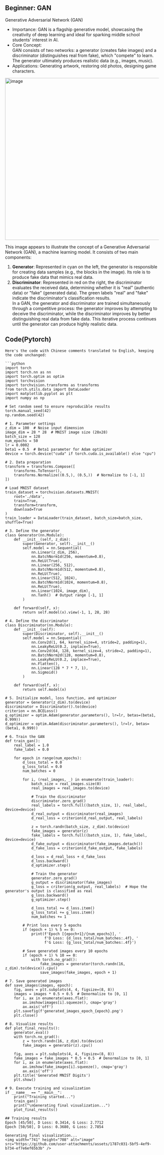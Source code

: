 ## Beginner: GAN
Generative Adversarial Network (GAN)  
- Importance: GAN is a flagship generative model, showcasing the creativity of deep learning and ideal for sparking middle school students' interest in AI.  
- Core Concept:  
GAN consists of two networks: a generator (creates fake images) and a discriminator (distinguishes real from fake), which "compete" to learn.  
The generator ultimately produces realistic data (e.g., images, music).  
- Applications: Generating artwork, restoring old photos, designing game characters.  
 <img width="1213" height="529" alt="image" src="https://github.com/user-attachments/assets/8cca8f1f-73ad-4df2-9b66-55353dd7b7c8" />

This image appears to illustrate the concept of a Generative Adversarial Network (GAN), a machine learning model. It consists of two main components:  
1. **Generator**: Represented in cyan on the left, the generator is responsible for creating data samples (e.g., the blocks in the image). Its role is to produce fake data that mimics real data.  
2. **Discriminator**: Represented in red on the right, the discriminator evaluates the received data, determining whether it is "real" (authentic data) or "fake" (generated data). The green labels "real" and "fake" indicate the discriminator's classification results.  
In a GAN, the generator and discriminator are trained simultaneously through a competitive process: the generator improves by attempting to deceive the discriminator, while the discriminator improves by better distinguishing real data from fake data. This iterative process continues until the generator can produce highly realistic data.  

## Code(Pytorch)
```
Here's the code with Chinese comments translated to English, keeping the code unchanged:

```python
import torch
import torch.nn as nn
import torch.optim as optim
import torchvision
import torchvision.transforms as transforms
from torch.utils.data import DataLoader
import matplotlib.pyplot as plt
import numpy as np

# Set random seed to ensure reproducible results
torch.manual_seed(42)
np.random.seed(42)

# 1. Parameter settings
z_dim = 100  # Noise input dimension
image_dim = 28 * 28  # MNIST image size (28x28)
batch_size = 128
num_epochs = 50
lr = 0.0002
beta1 = 0.5  # Beta1 parameter for Adam optimizer
device = torch.device("cuda" if torch.cuda.is_available() else "cpu")

# 2. Data preparation
transform = transforms.Compose([
    transforms.ToTensor(),
    transforms.Normalize((0.5,), (0.5,))  # Normalize to [-1, 1]
])

# Load MNIST dataset
train_dataset = torchvision.datasets.MNIST(
    root='./data',
    train=True,
    transform=transform,
    download=True
)
train_loader = DataLoader(train_dataset, batch_size=batch_size, shuffle=True)

# 3. Define the generator
class Generator(nn.Module):
    def __init__(self, z_dim):
        super(Generator, self).__init__()
        self.model = nn.Sequential(
            nn.Linear(z_dim, 256),
            nn.BatchNorm1d(256, momentum=0.8),
            nn.ReLU(True),
            nn.Linear(256, 512),
            nn.BatchNorm1d(512, momentum=0.8),
            nn.ReLU(True),
            nn.Linear(512, 1024),
            nn.BatchNorm1d(1024, momentum=0.8),
            nn.ReLU(True),
            nn.Linear(1024, image_dim),
            nn.Tanh()  # Output range [-1, 1]
        )
    
    def forward(self, x):
        return self.model(x).view(-1, 1, 28, 28)

# 4. Define the discriminator
class Discriminator(nn.Module):
    def __init__(self):
        super(Discriminator, self).__init__()
        self.model = nn.Sequential(
            nn.Conv2d(1, 64, kernel_size=4, stride=2, padding=1),
            nn.LeakyReLU(0.2, inplace=True),
            nn.Conv2d(64, 128, kernel_size=4, stride=2, padding=1),
            nn.BatchNorm2d(128, momentum=0.8),
            nn.LeakyReLU(0.2, inplace=True),
            nn.Flatten(),
            nn.Linear(128 * 7 * 7, 1),
            nn.Sigmoid()
        )
    
    def forward(self, x):
        return self.model(x)

# 5. Initialize model, loss function, and optimizer
generator = Generator(z_dim).to(device)
discriminator = Discriminator().to(device)
criterion = nn.BCELoss()
g_optimizer = optim.Adam(generator.parameters(), lr=lr, betas=(beta1, 0.999))
d_optimizer = optim.Adam(discriminator.parameters(), lr=lr, betas=(beta1, 0.999))

# 6. Train the GAN
def train_gan():
    real_label = 1.0
    fake_label = 0.0
    
    for epoch in range(num_epochs):
        d_loss_total = 0.0
        g_loss_total = 0.0
        num_batches = 0
        
        for i, (real_images, _) in enumerate(train_loader):
            batch_size = real_images.size(0)
            real_images = real_images.to(device)
            
            # Train the discriminator
            discriminator.zero_grad()
            real_labels = torch.full((batch_size, 1), real_label, device=device)
            d_real_output = discriminator(real_images)
            d_real_loss = criterion(d_real_output, real_labels)
            
            z = torch.randn(batch_size, z_dim).to(device)
            fake_images = generator(z)
            fake_labels = torch.full((batch_size, 1), fake_label, device=device)
            d_fake_output = discriminator(fake_images.detach())
            d_fake_loss = criterion(d_fake_output, fake_labels)
            
            d_loss = d_real_loss + d_fake_loss
            d_loss.backward()
            d_optimizer.step()
            
            # Train the generator
            generator.zero_grad()
            g_output = discriminator(fake_images)
            g_loss = criterion(g_output, real_labels)  # Hope the generator's output is classified as real
            g_loss.backward()
            g_optimizer.step()
            
            d_loss_total += d_loss.item()
            g_loss_total += g_loss.item()
            num_batches += 1
        
        # Print loss every 5 epochs
        if (epoch + 1) % 5 == 0:
            print(f'Epoch [{epoch+1}/{num_epochs}], '
                  f'D Loss: {d_loss_total/num_batches:.4f}, '
                  f'G Loss: {g_loss_total/num_batches:.4f}')
        
        # Save generated images every 10 epochs
        if (epoch + 1) % 10 == 0:
            with torch.no_grad():
                fake_images = generator(torch.randn(16, z_dim).to(device)).cpu()
                save_images(fake_images, epoch + 1)

# 7. Save generated images
def save_images(images, epoch):
    fig, axes = plt.subplots(4, 4, figsize=(8, 8))
    images = images * 0.5 + 0.5  # Denormalize to [0, 1]
    for i, ax in enumerate(axes.flat):
        ax.imshow(images[i].squeeze(), cmap='gray')
        ax.axis('off')
    plt.savefig(f'generated_images_epoch_{epoch}.png')
    plt.close()

# 8. Visualize results
def plot_final_results():
    generator.eval()
    with torch.no_grad():
        z = torch.randn(16, z_dim).to(device)
        fake_images = generator(z).cpu()
    
    fig, axes = plt.subplots(4, 4, figsize=(8, 8))
    fake_images = fake_images * 0.5 + 0.5  # Denormalize to [0, 1]
    for i, ax in enumerate(axes.flat):
        ax.imshow(fake_images[i].squeeze(), cmap='gray')
        ax.axis('off')
    plt.title('Generated MNIST Digits')
    plt.show()

# 9. Execute training and visualization
if __name__ == "__main__":
    print("Training started...")
    train_gan()
    print("\nGenerating final visualization...")
    plot_final_results()
```
```
## Training results
Epoch [45/50], D Loss: 0.3414, G Loss: 2.7712   
Epoch [50/50], D Loss: 0.3680, G Loss: 2.7854   

Generating final visualization...   
<img width="741" height="708" alt="image" src="https://github.com/user-attachments/assets/1787c031-5bf5-4ef9-b734-ef7e6ef65b3b" />
